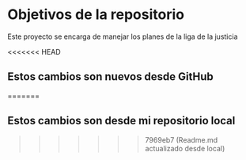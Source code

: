 # Objetivos de la repositorio

Este proyecto se encarga de manejar los planes de la liga de la justicia


<<<<<<< HEAD
## Estos cambios son nuevos desde GitHub
=======
## Estos cambios son  desde mi repositorio local
>>>>>>> 7969eb7 (Readme.md actualizado desde local)
